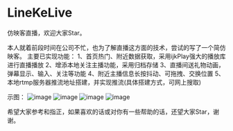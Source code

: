 # LineKeLive
仿映客直播，欢迎大家Star。

本人就着前段时间在公司不忙，也为了解直播这方面的技术，尝试的写了一个简仿映客。
主要已实现功能：
1、首页热门、附近数据获取，采用ijkPlay强大的播放库进行直播播放
2、增添本地关注主播功能，采用归档存储
3、直播间送礼物动画，弹幕显示、输入、关注等功能
4、附近主播信息长按抖动、可拖拽、交换位置
5、本地rtmp服务器推流地址搭建，并实现推流(具体搭建方式，可网上搜取)

示图：
![image](https://raw.githubusercontent.com/tj812215542/LinekeLive/LinekeLive/master/Images/hot.png)
![image](https://raw.githubusercontent.com/tj812215542/LinekeLive/LinekeLive/master/Images/near.png)
![image](https://raw.githubusercontent.com/tj812215542/LinekeLive/LinekeLive/master/Images/focuse.png)
![image](https://raw.githubusercontent.com/tj812215542/LinekeLive/LinekeLive/master/Images/room.png)

希望大家参考和指正，如果喜欢的话或对你有一些帮助的话，还望大家Star，谢谢。
